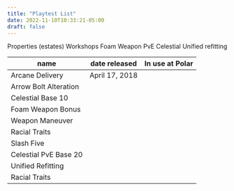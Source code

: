 ```yaml
---
title: "Playtest List"
date: 2022-11-10T10:33:21-05:00
draft: false
---
```


Properties (estates)
Workshops
Foam Weapon
PvE Celestial
Unified refitting


|name|date released|In use at Polar |
|---|---|---|
|Arcane Delivery |April 17, 2018|   |
|Arrow Bolt Alteration|||
|Celestial Base 10 |||
|Foam Weapon Bonus|||
|Weapon Maneuver |||
|Racial Traits|||
|Slash Five|||
|Celestial PvE Base 20|||
|Unified Refitting|||
|Racial Traits|||
